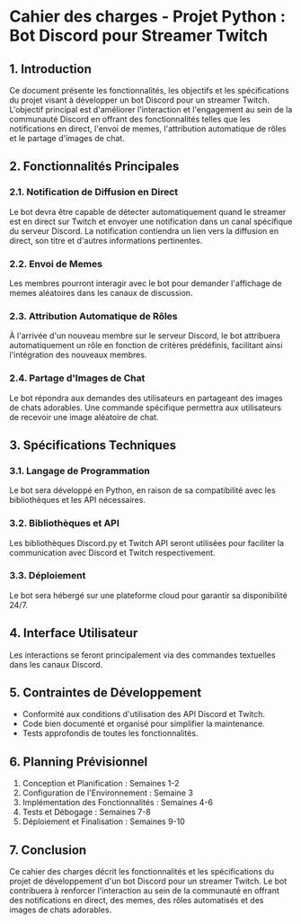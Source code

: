 # Cahier des charges - Projet Python : Bot Discord pour Streamer Twitch

## 1. Introduction
Ce document présente les fonctionnalités, les objectifs et les spécifications du projet visant à développer un bot Discord pour un streamer Twitch. L'objectif principal est d'améliorer l'interaction et l'engagement au sein de la communauté Discord en offrant des fonctionnalités telles que les notifications en direct, l'envoi de memes, l'attribution automatique de rôles et le partage d'images de chat.

## 2. Fonctionnalités Principales

### 2.1. Notification de Diffusion en Direct
Le bot devra être capable de détecter automatiquement quand le streamer est en direct sur Twitch et envoyer une notification dans un canal spécifique du serveur Discord. La notification contiendra un lien vers la diffusion en direct, son titre et d'autres informations pertinentes.

### 2.2. Envoi de Memes
Les membres pourront interagir avec le bot pour demander l'affichage de memes aléatoires dans les canaux de discussion.

### 2.3. Attribution Automatique de Rôles
À l'arrivée d'un nouveau membre sur le serveur Discord, le bot attribuera automatiquement un rôle en fonction de critères prédéfinis, facilitant ainsi l'intégration des nouveaux membres.

### 2.4. Partage d'Images de Chat
Le bot répondra aux demandes des utilisateurs en partageant des images de chats adorables. Une commande spécifique permettra aux utilisateurs de recevoir une image aléatoire de chat.

## 3. Spécifications Techniques

### 3.1. Langage de Programmation
Le bot sera développé en Python, en raison de sa compatibilité avec les bibliothèques et les API nécessaires.

### 3.2. Bibliothèques et API
Les bibliothèques Discord.py et Twitch API seront utilisées pour faciliter la communication avec Discord et Twitch respectivement.

### 3.3. Déploiement
Le bot sera hébergé sur une plateforme cloud pour garantir sa disponibilité 24/7.

## 4. Interface Utilisateur
Les interactions se feront principalement via des commandes textuelles dans les canaux Discord.

## 5. Contraintes de Développement

- Conformité aux conditions d'utilisation des API Discord et Twitch.
- Code bien documenté et organisé pour simplifier la maintenance.
- Tests approfondis de toutes les fonctionnalités.

## 6. Planning Prévisionnel

1. Conception et Planification : Semaines 1-2
2. Configuration de l'Environnement : Semaine 3
3. Implémentation des Fonctionnalités : Semaines 4-6
4. Tests et Débogage : Semaines 7-8
5. Déploiement et Finalisation : Semaines 9-10

## 7. Conclusion

Ce cahier des charges décrit les fonctionnalités et les spécifications du projet de développement d'un bot Discord pour un streamer Twitch. Le bot contribuera à renforcer l'interaction au sein de la communauté en offrant des notifications en direct, des memes, des rôles automatisés et des images de chats adorables.
